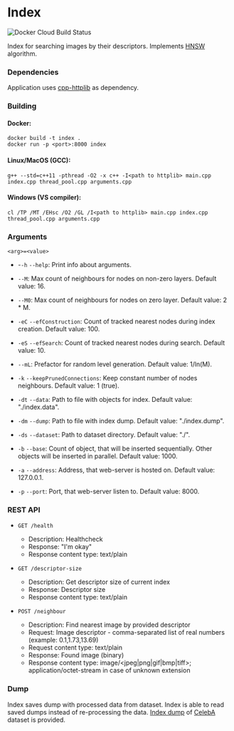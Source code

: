 # Index

![Docker Cloud Build Status](https://img.shields.io/docker/cloud/build/slawiko/imalookalike-index.svg?style=for-the-badge)

Index for searching images by their descriptors. Implements [HNSW](https://arxiv.org/abs/1603.09320) algorithm.

### Dependencies
Application uses [cpp-httplib](https://github.com/yhirose/cpp-httplib) as dependency.

### Building
#### Docker:
```
docker build -t index .
docker run -p <port>:8000 index
```

#### Linux/MacOS (GCC):
```
g++ --std=c++11 -pthread -O2 -x c++ -I<path to httplib> main.cpp index.cpp thread_pool.cpp arguments.cpp
```

#### Windows (VS compiler):
```
cl /TP /MT /EHsc /O2 /GL /I<path to httplib> main.cpp index.cpp thread_pool.cpp arguments.cpp
```

### Arguments
`<arg>=<value>`  
  
 * -`-h` `--help`: Print info about arguments.  
  
 * `--M`: Max count of neighbours for nodes on non-zero layers. Default value: 16.  
  
 * `--M0`: Max count of neighbours for nodes on zero layer. Default value: 2 * M.  
  
 * `-eC` `--efConstruction`: Count of tracked nearest nodes during index creation. Default value: 100.  
  
 * `-eS` `--efSearch`: Count of tracked nearest nodes during search. Default value: 10.  
  
 * `--mL`: Prefactor for random level generation. Default value: 1/ln(M).  
  
 * `-k` `--keepPrunedConnections`: Keep constant number of nodes neighbours. Default value: 1 (true).  
  
 * `-dt` `--data`: Path to file with objects for index. Default value: "./index.data".  
  
 * `-dm` `--dump`: Path to file with index dump. Default value: "./index.dump".  
  
 * `-ds` `--dataset`: Path to dataset directory. Default value: "./".  
  
 * `-b` `--base`: Count of object, that will be inserted sequentially. Other objects will be inserted in parallel. Default value: 1000.  
  
 * `-a` `--address`: Address, that web-server is hosted on. Default value: 127.0.0.1.  
  
 * `-p` `--port`: Port, that web-server listen to. Default value: 8000.  

### REST API  
 * `GET /health`  
   * Description: Healthcheck  
   * Response: "I'm okay"  
   * Response content type: text/plain  
  
 * `GET /descriptor-size`  
   * Description: Get descriptor size of current index  
   * Response: Descriptor size  
   * Response content type: text/plain  
  
 * `POST /neighbour`  
   * Description: Find nearest image by provided descriptor  
   * Request: Image descriptor - comma-separated list of real numbers (example: 0.1,1.73,13.69)  
   * Request content type: text/plain  
   * Response: Found image (binary)  
   * Response content type: image/<jpeg|png|gif|bmp|tiff>; application/octet-stream in case of unknown extension  

### Dump
Index saves dump with processed data from dataset. Index is able to read saved dumps instead of re-processing the data. [Index dump](https://drive.google.com/file/d/1OD84hvLg5WMICFQhqX7K4E5S1rI6xJNN/view) of [CelebA](http://mmlab.ie.cuhk.edu.hk/projects/CelebA.html) dataset is provided.

